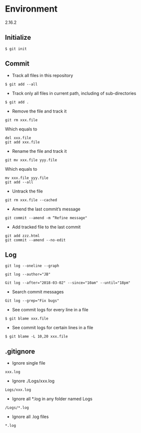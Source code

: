 # Environment

2.16.2



## Initialize

```
$ git init
```


## Commit

- Track all files in this repository

```
$ git add --all
```

- Track only all files in current path, including of sub-directories

```
$ git add .
```


- Remove the file and track it 

```
git rm xxx.file
```
  Which equals to 

```
del xxx.file
git add xxx.file
```

- Rename the file and track it

```
git mv xxx.file yyy.file
```

  Which equals to 

```
mv xxx.file yyy.file
git add --all
```

- Untrack the file

```
git rm xxx.file --cached
```


- Amend the last commit’s message 
```
git commit --amend -m “Refine message"
```


- Add tracked file to the last commit
```
git add zzz.html
git commit --amend --no-edit
```


## Log

```
git log --oneline --graph
```

```
git log --author="JB" 
```

```
Git log --after="2018-03-02" --since="10am" --until="18pm"
```

- Search commit messages
```
Git log --grep="Fix bugs"
```

- See commit logs for every line in a file
```
$ git blame xxx.file
```

- See commit logs for certain lines in a file
```
$ git blame -L 10,20 xxx.file
```


## .gitignore

- Ignore single file

`xxx.log`

- Ignore ./Logs/xxx.log

`Logs/xxx.log`

- Ignore all *.log in any folder named Logs

`/Logs/*.log`

- Ignore all .log files

`*.log`


